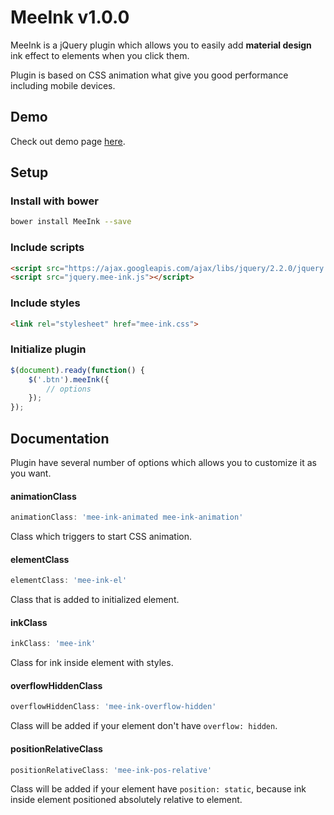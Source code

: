 # MeeInk v1.0.0

MeeInk is a jQuery plugin which allows you to easily add **material design** ink effect to elements when you click them.

Plugin is based on CSS animation what give you good performance including mobile devices.

## Demo

Check out demo page [here][demo].

[demo]: http://inferusvv.github.io/meeink/index.html

## Setup

### Install with bower

```sh
bower install MeeInk --save
```

### Include scripts

```html
<script src="https://ajax.googleapis.com/ajax/libs/jquery/2.2.0/jquery.min.js"></script>
<script src="jquery.mee-ink.js"></script>
```

### Include styles

```html
<link rel="stylesheet" href="mee-ink.css">
```

### Initialize plugin

```javascript
$(document).ready(function() {
    $('.btn').meeInk({
        // options
    });
});
```

## Documentation

Plugin have several number of options which allows you to customize it as you want.

#### animationClass

```javascript
animationClass: 'mee-ink-animated mee-ink-animation'
```

Class which triggers to start CSS animation.

#### elementClass

```javascript
elementClass: 'mee-ink-el'
```

Class that is added to initialized element.

#### inkClass

```javascript
inkClass: 'mee-ink'
```

Class for ink inside element with styles.

#### overflowHiddenClass

```javascript
overflowHiddenClass: 'mee-ink-overflow-hidden'
```

Class will be added if your element don't have ```overflow: hidden```.

#### positionRelativeClass

```javascript
positionRelativeClass: 'mee-ink-pos-relative'
```

Class will be added if your element have ```position: static```, because ink inside element positioned absolutely relative to element.
